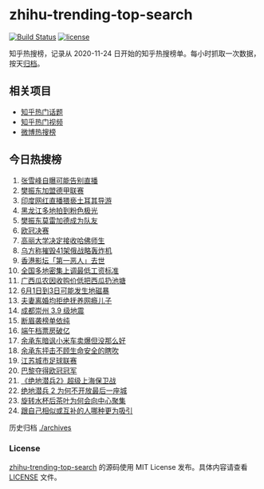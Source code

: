 # zhihu-trending-top-search

[![Build Status](https://github.com/justjavac/zhihu-trending-top-search/workflows/ci/badge.svg?branch=main)](https://github.com/justjavac/zhihu-trending-top-search/actions)
[![license](https://img.shields.io/github/license/justjavac/zhihu-trending-top-search)](https://github.com/justjavac/zhihu-trending-top-search/blob/main/LICENSE)

知乎热搜榜，记录从 2020-11-24 日开始的知乎热搜榜单。每小时抓取一次数据，按天[归档](./archives)。

## 相关项目

- [知乎热门话题](https://github.com/justjavac/zhihu-trending-hot-questions)
- [知乎热门视频](https://github.com/justjavac/zhihu-trending-hot-video)
- [微博热搜榜](https://github.com/justjavac/weibo-trending-hot-search)

## 今日热搜榜

<!-- BEGIN -->
<!-- 最后更新时间 Mon Jun 02 2025 18:24:27 GMT+0800 (China Standard Time) -->

1. [张雪峰自曝可能告别直播](https://www.zhihu.com/search?q=%E5%BC%A0%E9%9B%AA%E5%B3%B0%E8%87%AA%E6%9B%9D%E5%8F%AF%E8%83%BD%E5%91%8A%E5%88%AB%E7%9B%B4%E6%92%AD)
1. [樊振东加盟德甲联赛](https://www.zhihu.com/search?q=%E6%A8%8A%E6%8C%AF%E4%B8%9C%E5%8A%A0%E7%9B%9F%E5%BE%B7%E7%94%B2%E8%81%94%E8%B5%9B)
1. [印度网红直播猥亵土耳其导游](https://www.zhihu.com/search?q=%E5%8D%B0%E5%BA%A6%E7%BD%91%E7%BA%A2%E7%9B%B4%E6%92%AD%E7%8C%A5%E4%BA%B5%E5%9C%9F%E8%80%B3%E5%85%B6%E5%AF%BC%E6%B8%B8)
1. [黑龙江多地拍到粉色极光](https://www.zhihu.com/search?q=%E9%BB%91%E9%BE%99%E6%B1%9F%E5%A4%9A%E5%9C%B0%E6%8B%8D%E5%88%B0%E7%B2%89%E8%89%B2%E6%9E%81%E5%85%89)
1. [樊振东莫雷加德成为队友](https://www.zhihu.com/search?q=%E6%A8%8A%E6%8C%AF%E4%B8%9C%E8%8E%AB%E9%9B%B7%E5%8A%A0%E5%BE%B7%E6%88%90%E4%B8%BA%E9%98%9F%E5%8F%8B)
1. [欧冠决赛](https://www.zhihu.com/search?q=%E6%AC%A7%E5%86%A0%E5%86%B3%E8%B5%9B)
1. [高丽大学决定接收哈佛师生](https://www.zhihu.com/search?q=%E9%AB%98%E4%B8%BD%E5%A4%A7%E5%AD%A6%E5%86%B3%E5%AE%9A%E6%8E%A5%E6%94%B6%E5%93%88%E4%BD%9B%E5%B8%88%E7%94%9F)
1. [乌方称摧毁41架俄战略轰炸机](https://www.zhihu.com/search?q=%E4%B9%8C%E6%96%B9%E7%A7%B0%E6%91%A7%E6%AF%8141%E6%9E%B6%E4%BF%84%E6%88%98%E7%95%A5%E8%BD%B0%E7%82%B8%E6%9C%BA)
1. [香港影坛「第一恶人」去世](https://www.zhihu.com/search?q=%E9%A6%99%E6%B8%AF%E5%BD%B1%E5%9D%9B%E3%80%8C%E7%AC%AC%E4%B8%80%E6%81%B6%E4%BA%BA%E3%80%8D%E5%8E%BB%E4%B8%96)
1. [全国多地密集上调最低工资标准](https://www.zhihu.com/search?q=%E5%85%A8%E5%9B%BD%E5%A4%9A%E5%9C%B0%E5%AF%86%E9%9B%86%E4%B8%8A%E8%B0%83%E6%9C%80%E4%BD%8E%E5%B7%A5%E8%B5%84%E6%A0%87%E5%87%86)
1. [广西瓜农因收购价低把西瓜扔池塘](https://www.zhihu.com/search?q=%E5%B9%BF%E8%A5%BF%E7%93%9C%E5%86%9C%E5%9B%A0%E6%94%B6%E8%B4%AD%E4%BB%B7%E4%BD%8E%E6%8A%8A%E8%A5%BF%E7%93%9C%E6%89%94%E6%B1%A0%E5%A1%98)
1. [6月1日到3日可能发生地磁暴](https://www.zhihu.com/search?q=6%E6%9C%881%E6%97%A5%E5%88%B03%E6%97%A5%E5%8F%AF%E8%83%BD%E5%8F%91%E7%94%9F%E5%9C%B0%E7%A3%81%E6%9A%B4)
1. [夫妻离婚均拒绝抚养网瘾儿子](https://www.zhihu.com/search?q=%E5%A4%AB%E5%A6%BB%E7%A6%BB%E5%A9%9A%E5%9D%87%E6%8B%92%E7%BB%9D%E6%8A%9A%E5%85%BB%E7%BD%91%E7%98%BE%E5%84%BF%E5%AD%90)
1. [成都崇州 3.9 级地震](https://www.zhihu.com/search?q=%E6%88%90%E9%83%BD%E5%B4%87%E5%B7%9E%203.9%20%E7%BA%A7%E5%9C%B0%E9%9C%87)
1. [断眉袭榜单依纯](https://www.zhihu.com/search?q=%E6%96%AD%E7%9C%89%E8%A2%AD%E6%A6%9C%E5%8D%95%E4%BE%9D%E7%BA%AF)
1. [端午档票房破亿](https://www.zhihu.com/search?q=%E7%AB%AF%E5%8D%88%E6%A1%A3%E7%A5%A8%E6%88%BF%E7%A0%B4%E4%BA%BF)
1. [余承东暗讽小米车卖爆但没那么好](https://www.zhihu.com/search?q=%E4%BD%99%E6%89%BF%E4%B8%9C%E6%9A%97%E8%AE%BD%E5%B0%8F%E7%B1%B3%E8%BD%A6%E5%8D%96%E7%88%86%E4%BD%86%E6%B2%A1%E9%82%A3%E4%B9%88%E5%A5%BD)
1. [余承东抨击不顾生命安全的瞎吹](https://www.zhihu.com/search?q=%E4%BD%99%E6%89%BF%E4%B8%9C%E6%8A%A8%E5%87%BB%E4%B8%8D%E9%A1%BE%E7%94%9F%E5%91%BD%E5%AE%89%E5%85%A8%E7%9A%84%E7%9E%8E%E5%90%B9)
1. [江苏城市足球联赛](https://www.zhihu.com/search?q=%E6%B1%9F%E8%8B%8F%E5%9F%8E%E5%B8%82%E8%B6%B3%E7%90%83%E8%81%94%E8%B5%9B)
1. [巴黎夺得欧冠冠军](https://www.zhihu.com/search?q=%E5%B7%B4%E9%BB%8E%E5%A4%BA%E5%BE%97%E6%AC%A7%E5%86%A0%E5%86%A0%E5%86%9B)
1. [《绝地潜兵2》超级上海保卫战](https://www.zhihu.com/search?q=%E3%80%8A%E7%BB%9D%E5%9C%B0%E6%BD%9C%E5%85%B52%E3%80%8B%E8%B6%85%E7%BA%A7%E4%B8%8A%E6%B5%B7%E4%BF%9D%E5%8D%AB%E6%88%98)
1. [绝地潜兵 2 为何不开放最后一座城](https://www.zhihu.com/search?q=%E7%BB%9D%E5%9C%B0%E6%BD%9C%E5%85%B5%202%20%E4%B8%BA%E4%BD%95%E4%B8%8D%E5%BC%80%E6%94%BE%E6%9C%80%E5%90%8E%E4%B8%80%E5%BA%A7%E5%9F%8E)
1. [旋转水杯后茶叶为何会向中心聚集](https://www.zhihu.com/search?q=%E6%97%8B%E8%BD%AC%E6%B0%B4%E6%9D%AF%E5%90%8E%E8%8C%B6%E5%8F%B6%E4%B8%BA%E4%BD%95%E4%BC%9A%E5%90%91%E4%B8%AD%E5%BF%83%E8%81%9A%E9%9B%86)
1. [跟自己相似或互补的人哪种更为吸引](https://www.zhihu.com/search?q=%E8%B7%9F%E8%87%AA%E5%B7%B1%E7%9B%B8%E4%BC%BC%E6%88%96%E4%BA%92%E8%A1%A5%E7%9A%84%E4%BA%BA%E5%93%AA%E7%A7%8D%E6%9B%B4%E4%B8%BA%E5%90%B8%E5%BC%95)

<!-- END -->

历史归档 [./archives](./archives)

### License

[zhihu-trending-top-search](https://github.com/justjavac/zhihu-trending-top-search) 的源码使用 MIT License
发布。具体内容请查看 [LICENSE](./LICENSE) 文件。
